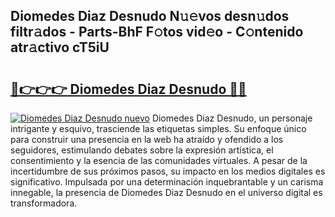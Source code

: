 ## Diomedes Diaz Desnudo N𝚞𝚎vos desn𝚞dos filtr𝚊dos - Parts-BhF F𝚘tos vid𝚎o - C𝚘ntenido atr𝚊ctivo cT5iU

# <h2><a href="http://mbe6ug.tromn.icu/?c=Diomedes+Diaz+Desnudo">🔗👉👉👉 Diomedes Diaz Desnudo 🔗🔗</a></h2>

[![Diomedes Diaz Desnudo nuevo](https://i.imgur.com/pEAQMta.gif)](http://mbe6ug.tromn.icu/?c=Diomedes+Diaz+Desnudo)
Diomedes Diaz Desnudo, un personaje intrigante y esquivo, trasciende las etiquetas simples. Su enfoque único para construir una presencia en la web ha atraído y ofendido a los seguidores, estimulando debates sobre la expresión artística, el consentimiento y la esencia de las comunidades virtuales. A pesar de la incertidumbre de sus próximos pasos, su impacto en los medios digitales es significativo. Impulsada por una determinación inquebrantable y un carisma innegable, la presencia de Diomedes Diaz Desnudo en el universo digital es transformadora.
